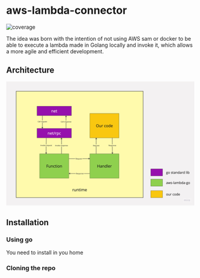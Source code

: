 # aws-lambda-connector

![coverage](https://codecov.io/gh/erbalo/aws-lambda-connector/branch/main/graph/badge.svg)

The idea was born with the intention of not using AWS sam or docker to be able to execute a lambda made in Golang locally and invoke it, which allows a more agile and efficient development.

## Architecture

![architecture](go-runtime.jpg)

## Installation

### Using go

You need to install in you home

### Cloning the repo
